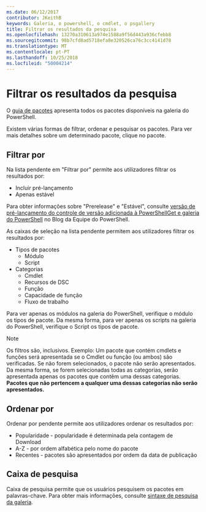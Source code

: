 ```yaml
---
ms.date: 06/12/2017
contributor: JKeithB
keywords: Galeria, o powershell, o cmdlet, o psgallery
title: Filtrar os resultados da pesquisa
ms.openlocfilehash: 13270a310613a974e1588a9f56d443a936cfebb8
ms.sourcegitcommit: 98b7cfd8ad5718efa8e320526ca76c3cc4141d78
ms.translationtype: MT
ms.contentlocale: pt-PT
ms.lasthandoff: 10/25/2018
ms.locfileid: "50004214"
---
```

# <a name="filtering-search-results"></a>Filtrar os resultados da pesquisa

O [guia de pacotes](https://www.powershellgallery.com/packages) apresenta todos os pacotes disponíveis na galeria do PowerShell.

Existem várias formas de filtrar, ordenar e pesquisar os pacotes.
Para ver mais detalhes sobre um determinado pacote, clique no pacote.

## <a name="filter-by"></a>Filtrar por

Na lista pendente em "Filtrar por" permite aos utilizadores filtrar os resultados por:
- Incluir pré-lançamento
- Apenas estável

Para obter informações sobre "Prerelease" e "Estável", consulte [versão de pré-lançamento do controle de versão adicionada à PowerShellGet e galeria do PowerShell](https://blogs.msdn.microsoft.com/powershell/2017/12/05/prerelease-versioning-added-to-powershellget-and-powershell-gallery/) no Blog da Equipe do PowerShell.

As caixas de seleção na lista pendente permitem aos utilizadores filtrar os resultados por:
- Tipos de pacotes
  - Módulo
  - Script
- Categorias
  - Cmdlet
  - Recursos de DSC
  - Função
  - Capacidade de função
  - Fluxo de trabalho

Para ver apenas os módulos na galeria do PowerShell, verifique o módulo os tipos de pacote.
Da mesma forma, para ver apenas os scripts na galeria do PowerShell, verifique o Script os tipos de pacote.

> [!NOTE]
> Os filtros são, inclusivos.
> Exemplo: Um pacote que contém cmdlets e funções será apresentada se o Cmdlet ou função (ou ambos) são verificadas.
> Se não forem selecionados, o pacote não serão apresentados.
> Da mesma forma, se forem selecionadas todas as categorias, serão apresentada apenas os pacotes que contêm uma dessas categorias.
> **Pacotes que não pertencem a qualquer uma dessas categorias não serão apresentados.**

## <a name="sort-by"></a>Ordenar por

Ordenar por pendente permite aos utilizadores ordenar os resultados por:
- Popularidade - popularidade é determinada pela contagem de Download
- A-Z - por ordem alfabética pelo nome do pacote
- Recentes - pacotes são apresentados por ordem da data de publicação

## <a name="search-box"></a>Caixa de pesquisa

Caixa de pesquisa permite que os usuários pesquisem os pacotes em palavras-chave.
Para obter mais informações, consulte [sintaxe de pesquisa da galeria](search-syntax.md).
